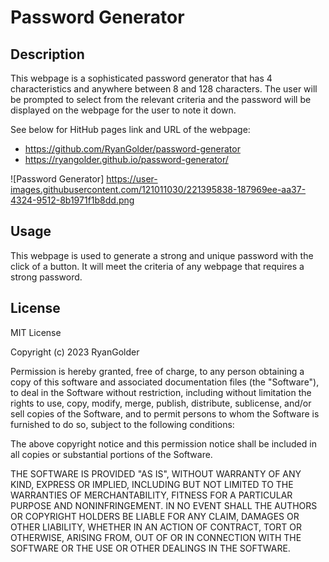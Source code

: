 # Password Generator

## Description

This webpage is a sophisticated password generator that has 4 characteristics and anywhere between 8 and 128 characters.
The user will be prompted to select from the relevant criteria and the password will be displayed on the webpage for
the user to note it down.

See below for HitHub pages link and URL of the webpage:
- https://github.com/RyanGolder/password-generator
- https://ryangolder.github.io/password-generator/

![Password Generator] https://user-images.githubusercontent.com/121011030/221395838-187969ee-aa37-4324-9512-8b1971f1b8dd.png

## Usage

This webpage is used to generate a strong and unique password with the click of a button. It will meet the criteria of any
webpage that requires a strong password.

## License

MIT License

Copyright (c) 2023 RyanGolder

Permission is hereby granted, free of charge, to any person obtaining a copy
of this software and associated documentation files (the "Software"), to deal
in the Software without restriction, including without limitation the rights
to use, copy, modify, merge, publish, distribute, sublicense, and/or sell
copies of the Software, and to permit persons to whom the Software is
furnished to do so, subject to the following conditions:

The above copyright notice and this permission notice shall be included in all
copies or substantial portions of the Software.

THE SOFTWARE IS PROVIDED "AS IS", WITHOUT WARRANTY OF ANY KIND, EXPRESS OR
IMPLIED, INCLUDING BUT NOT LIMITED TO THE WARRANTIES OF MERCHANTABILITY,
FITNESS FOR A PARTICULAR PURPOSE AND NONINFRINGEMENT. IN NO EVENT SHALL THE
AUTHORS OR COPYRIGHT HOLDERS BE LIABLE FOR ANY CLAIM, DAMAGES OR OTHER
LIABILITY, WHETHER IN AN ACTION OF CONTRACT, TORT OR OTHERWISE, ARISING FROM,
OUT OF OR IN CONNECTION WITH THE SOFTWARE OR THE USE OR OTHER DEALINGS IN THE
SOFTWARE.
